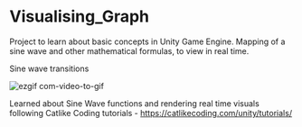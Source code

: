 # Visualising_Graph
Project to learn about basic concepts in Unity Game Engine. Mapping of a sine wave and other mathematical formulas, to view in real time.

Sine wave transitions

![ezgif com-video-to-gif](https://github.com/ConneelyS/Visualising_Graph/assets/8803926/4c4b84ea-cdf7-48d1-87b1-a9b606d577c0)

Learned about Sine Wave functions and rendering real time visuals following Catlike Coding tutorials - https://catlikecoding.com/unity/tutorials/
